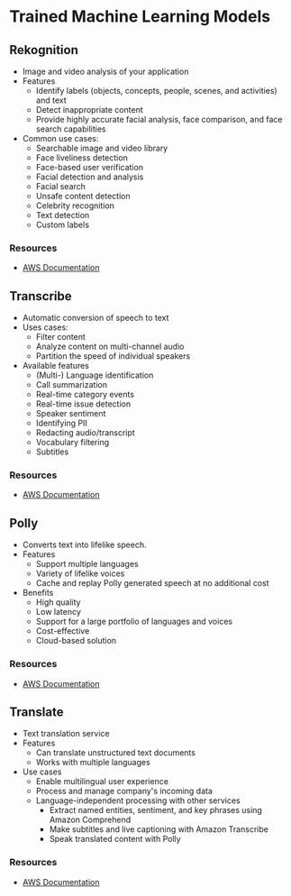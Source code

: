 # Trained Machine Learning Models

## Rekognition
- Image and video analysis of your application
- Features
	- Identify labels (objects, concepts, people, scenes, and activities) and text
	- Detect inappropriate content
	- Provide highly accurate facial analysis, face comparison, and face search capabilities
- Common use cases:
	- Searchable image and video library
	- Face liveliness detection
	- Face-based user verification
	- Facial detection and analysis
	- Facial search
	- Unsafe content detection
	- Celebrity recognition
	- Text detection
	- Custom labels

### Resources
- [AWS Documentation](https://docs.aws.amazon.com/rekognition/)

## Transcribe
- Automatic conversion of speech to text
- Uses cases:
	- Filter content
	- Analyze content on multi-channel audio
	- Partition the speed of individual speakers
- Available features
	- (Multi-) Language identification
	- Call summarization
	- Real-time category events
	- Real-time issue detection
	- Speaker sentiment
	- Identifying PII
	- Redacting audio/transcript
	- Vocabulary filtering
	- Subtitles

### Resources
- [AWS Documentation](https://docs.aws.amazon.com/transcribe/latest/dg/what-is.html)

## Polly
- Converts text into lifelike speech.
- Features
	- Support multiple languages
	- Variety of lifelike voices
	- Cache and replay Polly generated speech at no additional cost
- Benefits
	- High quality
	- Low latency
	- Support for a large portfolio of languages and voices
	- Cost-effective
	- Cloud-based solution

### Resources
- [AWS Documentation](https://docs.aws.amazon.com/polly/)

## Translate
- Text translation service
- Features
	- Can translate unstructured text documents
	- Works with multiple languages
- Use cases
	- Enable multilingual user experience
	- Process and manage company's incoming data
	- Language-independent processing with other services
		- Extract named entities, sentiment, and key phrases using Amazon Comprehend
		- Make subtitles and live captioning with Amazon Transcribe
		- Speak translated content with Polly

### Resources
- [AWS Documentation](https://docs.aws.amazon.com/translate/latest/dg/what-is.html)